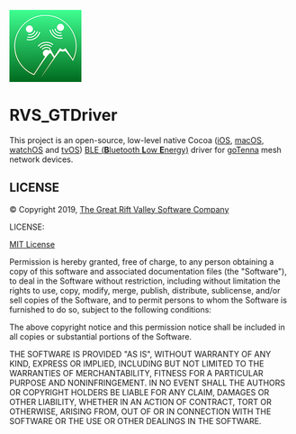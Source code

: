 ![Icon](./icon.png)

RVS_GTDriver
=
This project is an open-source, low-level native Cocoa ([iOS](https://apple.com/ios), [macOS](https://apple.com/macos), [watchOS](https:apple.com/watchos) and [tvOS](https://apple.com/tvos)) [BLE (**B**luetooth **L**ow **E**nergy)](https://www.bluetooth.com) driver for [goTenna](https://gotenna.com) mesh network devices.

LICENSE
-
© Copyright 2019, [The Great Rift Valley Software Company](https://riftvalleysoftware.com)

LICENSE:

[MIT License](https://opensource.org/licenses/MIT)

Permission is hereby granted, free of charge, to any person obtaining a copy of this software and associated documentation
files (the "Software"), to deal in the Software without restriction, including without limitation the rights to use, copy,
modify, merge, publish, distribute, sublicense, and/or sell copies of the Software, and to permit persons to whom the
Software is furnished to do so, subject to the following conditions:

The above copyright notice and this permission notice shall be included in all copies or substantial portions of the Software.

THE SOFTWARE IS PROVIDED "AS IS", WITHOUT WARRANTY OF ANY KIND, EXPRESS OR IMPLIED, INCLUDING BUT NOT LIMITED TO THE WARRANTIES
OF MERCHANTABILITY, FITNESS FOR A PARTICULAR PURPOSE AND NONINFRINGEMENT.
IN NO EVENT SHALL THE AUTHORS OR COPYRIGHT HOLDERS BE LIABLE FOR ANY CLAIM, DAMAGES OR OTHER LIABILITY, WHETHER IN AN ACTION OF
CONTRACT, TORT OR OTHERWISE, ARISING FROM, OUT OF OR IN CONNECTION WITH THE SOFTWARE OR THE USE OR OTHER DEALINGS IN THE SOFTWARE.
